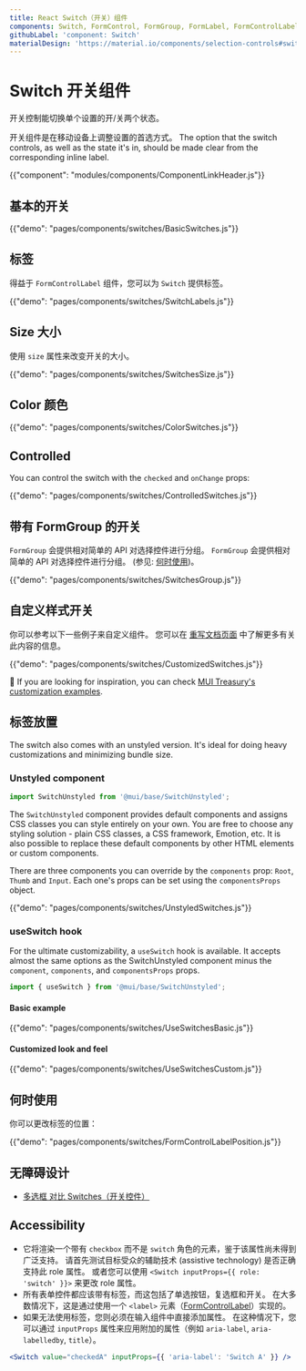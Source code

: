 ```yaml
---
title: React Switch（开关）组件
components: Switch, FormControl, FormGroup, FormLabel, FormControlLabel
githubLabel: 'component: Switch'
materialDesign: 'https://material.io/components/selection-controls#switches'
---
```


# Switch 开关组件

<p class="description">开关控制能切换单个设置的开/关两个状态。</p>

开关组件是在移动设备上调整设置的首选方式。 The option that the switch controls, as well as the state it's in, should be made clear from the corresponding inline label.

{{"component": "modules/components/ComponentLinkHeader.js"}}

## 基本的开关

{{"demo": "pages/components/switches/BasicSwitches.js"}}

## 标签

得益于 `FormControlLabel` 组件，您可以为 `Switch` 提供标签。

{{"demo": "pages/components/switches/SwitchLabels.js"}}

## Size 大小

使用 `size` 属性来改变开关的大小。

{{"demo": "pages/components/switches/SwitchesSize.js"}}

## Color 颜色

{{"demo": "pages/components/switches/ColorSwitches.js"}}

## Controlled

You can control the switch with the `checked` and `onChange` props:

{{"demo": "pages/components/switches/ControlledSwitches.js"}}

## 带有 FormGroup 的开关

`FormGroup` 会提供相对简单的 API 对选择控件进行分组。 `FormGroup` 会提供相对简单的 API 对选择控件进行分组。 (参见: [何时使用](#when-to-use))。

{{"demo": "pages/components/switches/SwitchesGroup.js"}}

## 自定义样式开关

你可以参考以下一些例子来自定义组件。 您可以在 [重写文档页面](/customization/how-to-customize/) 中了解更多有关此内容的信息。

{{"demo": "pages/components/switches/CustomizedSwitches.js"}}

🎨 If you are looking for inspiration, you can check [MUI Treasury's customization examples](https://mui-treasury.com/styles/switch/).

## 标签放置

The switch also comes with an unstyled version. It's ideal for doing heavy customizations and minimizing bundle size.

### Unstyled component

```jsx
import SwitchUnstyled from '@mui/base/SwitchUnstyled';
```

The `SwitchUnstyled` component provides default components and assigns CSS classes you can style entirely on your own. You are free to choose any styling solution - plain CSS classes, a CSS framework, Emotion, etc. It is also possible to replace these default components by other HTML elements or custom components.

There are three components you can override by the `components` prop: `Root`, `Thumb` and `Input`. Each one's props can be set using the `componentsProps` object.

{{"demo": "pages/components/switches/UnstyledSwitches.js"}}

### useSwitch hook

For the ultimate customizability, a `useSwitch` hook is available. It accepts almost the same options as the SwitchUnstyled component minus the `component`, `components`, and `componentsProps` props.

```jsx
import { useSwitch } from '@mui/base/SwitchUnstyled';
```

#### Basic example

{{"demo": "pages/components/switches/UseSwitchesBasic.js"}}

#### Customized look and feel

{{"demo": "pages/components/switches/UseSwitchesCustom.js"}}

## 何时使用

你可以更改标签的位置：

{{"demo": "pages/components/switches/FormControlLabelPosition.js"}}

## 无障碍设计

- [多选框 对比 Switches（开关控件）](https://uxplanet.org/checkbox-vs-toggle-switch-7fc6e83f10b8)

## Accessibility

- 它将渲染一个带有 `checkbox` 而不是 `switch` 角色的元素，鉴于该属性尚未得到广泛支持。 请首先测试目标受众的辅助技术 (assistive technology) 是否正确支持此 role 属性。 或者您可以使用 `<Switch inputProps={{ role: 'switch' }}>` 来更改 role 属性。
- 所有表单控件都应该带有标签，而这包括了单选按钮，复选框和开关。 在大多数情况下，这是通过使用一个 `<label>` 元素（[FormControlLabel](/api/form-control-label/)）实现的。
- 如果无法使用标签，您则必须在输入组件中直接添加属性。 在这种情况下，您可以通过 `inputProps` 属性来应用附加的属性（例如 `aria-label`, `aria-labelledby`, `title`）。

```jsx
<Switch value="checkedA" inputProps={{ 'aria-label': 'Switch A' }} />
```
